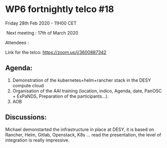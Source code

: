 #  WP6 fortnightly telco #18

Friday 28th Feb 2020 - 11H00 CET

​	Next meeting : 17th of March 2020

Attendees :  

Link for the telco: https://zoom.us/j/3600887342


## Agenda:

1. Demonstration of the kubernetes+helm+rancher stack in the DESY compute cloud
2. Organisation of the AAI training (location, indico, Agenda, date, PanOSC + ExPaNDS, Preparation of the participants...).
3. AOB

## Discussions:


Michael demonstarted the infrastructure in place at DESY, it is based on Rancher, Helm, Gitlab, Openstack, K8s ... read the presentation, the level of integration is really impressive.